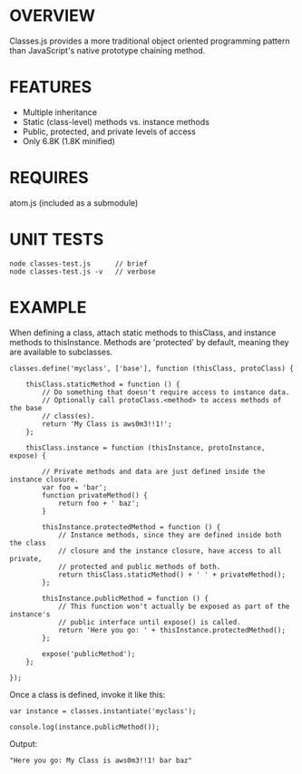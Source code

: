 OVERVIEW
========

Classes.js provides a more traditional object oriented programming pattern than
JavaScript's native prototype chaining method.


FEATURES
========

 - Multiple inheritance
 - Static (class-level) methods vs. instance methods
 - Public, protected, and private levels of access
 - Only 6.8K (1.8K minified)


REQUIRES
========

atom.js (included as a submodule)


UNIT TESTS
==========

	node classes-test.js      // brief
	node classes-test.js -v   // verbose


EXAMPLE
=======

When defining a class, attach static methods to thisClass, and instance
methods to thisInstance.  Methods are 'protected' by default, meaning they
are available to subclasses.

	classes.define('myclass', ['base'], function (thisClass, protoClass) {

		thisClass.staticMethod = function () {
			// Do something that doesn't require access to instance data.
			// Optionally call protoClass.<method> to access methods of the base
			// class(es).
			return 'My Class is aws0m3!!1!';
		};

		thisClass.instance = function (thisInstance, protoInstance, expose) {

			// Private methods and data are just defined inside the instance closure.
			var foo = 'bar';
			function privateMethod() {
				return foo + ' baz';
			}

			thisInstance.protectedMethod = function () {
				// Instance methods, since they are defined inside both the class
				// closure and the instance closure, have access to all private,
				// protected and public methods of both.
				return thisClass.staticMethod() + ' ' + privateMethod();
			};

			thisInstance.publicMethod = function () {
				// This function won't actually be exposed as part of the instance's
				// public interface until expose() is called.
				return 'Here you go: ' + thisInstance.protectedMethod();
			};

			expose('publicMethod');
		};

	});


Once a class is defined, invoke it like this:

	var instance = classes.instantiate('myclass');

	console.log(instance.publicMethod());

Output:

	"Here you go: My Class is aws0m3!!1! bar baz"
